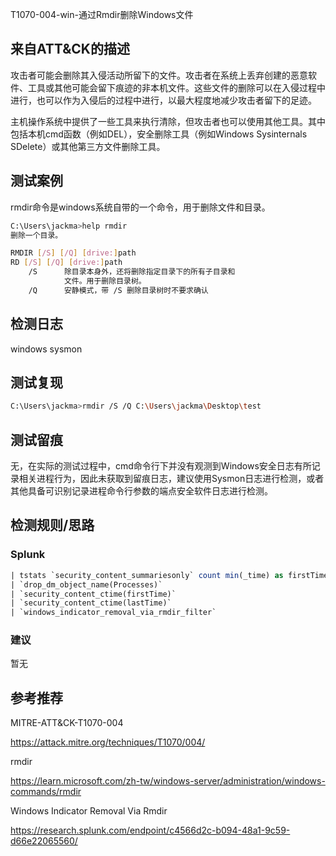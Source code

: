 T1070-004-win-通过Rmdir删除Windows文件

## 来自ATT&CK的描述

攻击者可能会删除其入侵活动所留下的文件。攻击者在系统上丢弃创建的恶意软件、工具或其他可能会留下痕迹的非本机文件。这些文件的删除可以在入侵过程中进行，也可以作为入侵后的过程中进行，以最大程度地减少攻击者留下的足迹。

主机操作系统中提供了一些工具来执行清除，但攻击者也可以使用其他工具。其中包括本机cmd函数（例如DEL），安全删除工具（例如Windows Sysinternals SDelete）或其他第三方文件删除工具。

## 测试案例

rmdir命令是windows系统自带的一个命令，用于删除文件和目录。

```bash
C:\Users\jackma>help rmdir
删除一个目录。

RMDIR [/S] [/Q] [drive:]path
RD [/S] [/Q] [drive:]path
    /S      除目录本身外，还将删除指定目录下的所有子目录和
            文件。用于删除目录树。
    /Q      安静模式，带 /S 删除目录树时不要求确认
```

## 检测日志

windows sysmon

## 测试复现

```bash
C:\Users\jackma>rmdir /S /Q C:\Users\jackma\Desktop\test
```

## 测试留痕

无，在实际的测试过程中，cmd命令行下并没有观测到Windows安全日志有所记录相关进程行为，因此未获取到留痕日志，建议使用Sysmon日志进行检测，或者其他具备可识别记录进程命令行参数的端点安全软件日志进行检测。

## 检测规则/思路

### Splunk

```sql
| tstats `security_content_summariesonly` count min(_time) as firstTime max(_time) as lastTime from datamodel=Endpoint.Processes where Processes.process = "*rmdir*" Processes.process = "* /s *" Processes.process = "* /q *" by Processes.process_name Processes.original_file_name Processes.process Processes.process_id Processes.process_guid Processes.parent_process_name Processes.parent_process Processes.parent_process_guid Processes.dest Processes.user 
| `drop_dm_object_name(Processes)` 
| `security_content_ctime(firstTime)` 
| `security_content_ctime(lastTime)` 
| `windows_indicator_removal_via_rmdir_filter`
```

### 建议

暂无

## 参考推荐

MITRE-ATT&CK-T1070-004

<https://attack.mitre.org/techniques/T1070/004/>

rmdir

<https://learn.microsoft.com/zh-tw/windows-server/administration/windows-commands/rmdir>

Windows Indicator Removal Via Rmdir

<https://research.splunk.com/endpoint/c4566d2c-b094-48a1-9c59-d66e22065560/>
